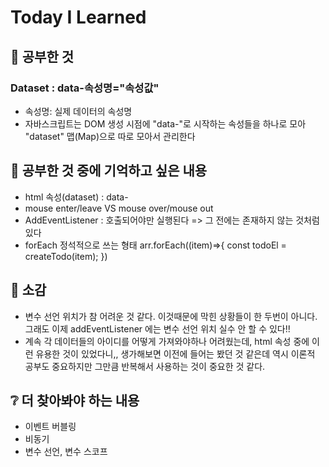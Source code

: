 # Today I Learned

## 📒 공부한 것

### Dataset : data-속성명="속성값"

- 속성명: 실제 데이터의 속성명
- 자바스크립트는 DOM 생성 시점에 "data-"로 시작하는 속성들을 하나로 모아 "dataset" 맵(Map)으로 따로 모아서 관리한다

## 📌 공부한 것 중에 기억하고 싶은 내용

- html 속성(dataset) :  data- 
- mouse enter/leave VS mouse over/mouse out
- AddEventListener : 호출되어야만 실행된다 => 그 전에는 존재하지 않는 것처럼 있다
- forEach 정석적으로 쓰는 형태 
arr.forEach((item)=>{
  const todoEl = createTodo(item);
})

## 🤔 소감

- 변수 선언 위치가 참 어려운 것 같다. 이것때문에 막힌 상황들이 한 두번이 아니다. 그래도 이제 addEventListener 에는 변수 선언 위치 실수 안 할 수 있다!! 
- 계속 각 데이터들의 아이디를 어떻게 가져와야하나 어려웠는데, html 속성 중에 이런 유용한 것이 있었다니,, 생가해보면 이전에 들어는 봤던 것 같은데 역시 이론적 공부도 중요하지만 그만큼 반복해서 사용하는 것이 중요한 것 같다.

## ❔ 더 찾아봐야 하는 내용

- 이벤트 버블링
- 비동기
- 변수 선언, 변수 스코프